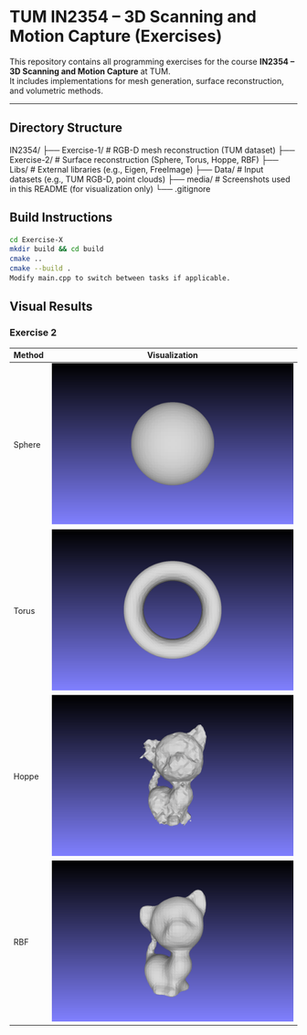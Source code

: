 # TUM IN2354 – 3D Scanning and Motion Capture (Exercises)

This repository contains all programming exercises for the course **IN2354 – 3D Scanning and Motion Capture** at TUM.  
It includes implementations for mesh generation, surface reconstruction, and volumetric methods.

---

## Directory Structure

IN2354/
├── Exercise-1/ # RGB-D mesh reconstruction (TUM dataset)
├── Exercise-2/ # Surface reconstruction (Sphere, Torus, Hoppe, RBF)
├── Libs/ # External libraries (e.g., Eigen, FreeImage)
├── Data/ # Input datasets (e.g., TUM RGB-D, point clouds)
├── media/ # Screenshots used in this README (for visualization only)
└── .gitignore


## Build Instructions

```bash
cd Exercise-X
mkdir build && cd build
cmake ..
cmake --build .
Modify main.cpp to switch between tasks if applicable.
```

##  Visual Results 
### Exercise 2
| Method | Visualization           |
| ------ | ----------------------- |
| Sphere | ![](./media/sphere.png) |
| Torus  | ![](./media/torus.png)  |
| Hoppe  | ![](./media/hoppe.png)  |
| RBF    | ![](./media/rbf.png)    |
